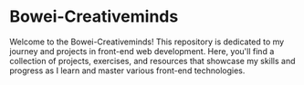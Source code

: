 # Bowei-Creativeminds
Welcome to the Bowei-Creativeminds! This repository is dedicated to my journey and projects in front-end web development. Here, you'll find a collection of projects, exercises, and resources that showcase my skills and progress as I learn and master various front-end technologies.

